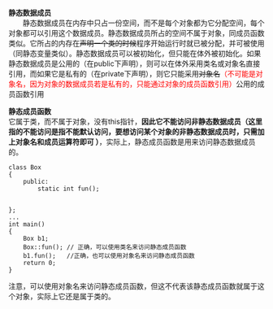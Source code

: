 **静态数据成员**   
&emsp;&emsp;静态数据成员在内存中只占一份空间，而不是每个对象都为它分配空间，每个对象都可以引用这个数据成员。静态数据成员所占的空间不属于对象，同成员函数类似。它所占的内存在~~声明一个类的时候~~程序开始运行时就已被分配，并可被使用（同静态变量类似）。静态数据成员可以被初始化，但只能在体外被初始化。如果静态数据成员是公用的（在public下声明），则可以在体外采用类名或对象名直接引用，而如果它是私有的（在private下声明），则它只能采用~~对象名~~<font color=red>（不可能是对象名，因为对象的数据成员若是私有的，只能通过对象的成员函数引用）</font>公用的成员函数引用

**静态成员函数**    
它属于类，而不属于对象，没有this指针，**因此它不能访问非静态数据成员（这里指的不能访问是指不能默认访问，要想访问某个对象的非静态数据成员时，只需加上对象名和成员运算符即可 ）**，实际上，静态成员函数是用来访问静态数据成员的。
```
class Box
{
	public: 
		static int fun();
		

};
...
int main()
{
	Box b1;
	Box::fun(); // 正确，可以使用类名来访问静态成员函数
	b1.fun();   //正确，也可以使用对象名来访问静态成员函数
	return 0;
}
```
注意，可以使用对象名来访问静态成员函数，但这不代表该静态成员函数就属于这个对象，实际上它还是属于类的。